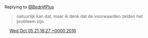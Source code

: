 Replying to [@BedrijfPlus](https://twitter.com/@BedrijfPlus/status/783754338372096004)

> natuurlijk kan dat, maar ik denk dat de voorwaarden zelden het probleem zijn\.

<img src="../../media/tweet.ico" width="12" /> [Wed Oct 05 21:18:27 +0000 2016](https://twitter.com/DromerDenker/status/783778401165410304)